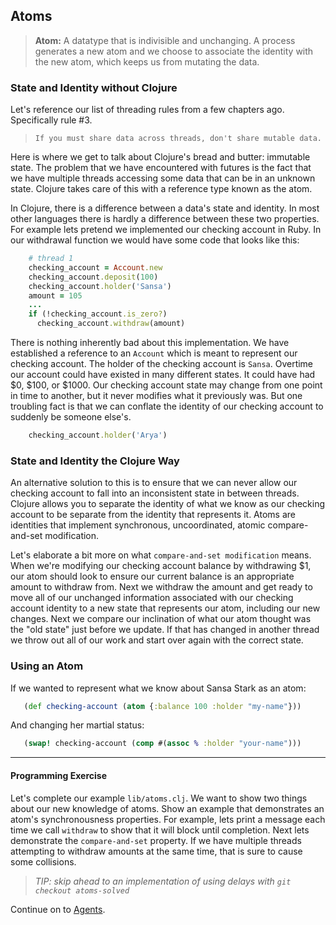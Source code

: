 ## Atoms

> **Atom:** A datatype that is indivisible and unchanging. A process generates a new atom and we choose to associate the identity with the new atom, which keeps us from mutating the data.

### State and Identity without Clojure

Let's reference our list of threading rules from a few chapters ago. Specifically rule #3.

> `If you must share data across threads, don't share mutable data.`

Here is where we get to talk about Clojure's bread and butter: immutable state. The problem that we have encountered with futures is the fact that we have multiple threads accessing some data that can be in an unknown state. Clojure takes care of this with a reference type known as the atom.

In Clojure, there is a difference between a data's state and identity. In most other languages there is hardly a difference between these two properties. For example lets pretend we implemented our checking account in Ruby. In our withdrawal function we would have some code that looks like this:

~~~ruby
    # thread 1
    checking_account = Account.new
    checking_account.deposit(100)
    checking_account.holder('Sansa')
    amount = 105
    ...
    if (!checking_account.is_zero?)
      checking_account.withdraw(amount)
~~~

There is nothing inherently bad about this implementation. We have established a reference to an `Account` which is meant to represent our checking account.  The holder of the checking account is `Sansa`. Overtime our account could have existed in many different states. It could have had $0, $100, or $1000.  Our checking account state may change from one point in time to another, but it never modifies what it previously was.  But one troubling fact is that we can conflate the identity of our checking account to suddenly be someone else's.

~~~ruby
    checking_account.holder('Arya')
~~~

### State and Identity the Clojure Way

An alternative solution to this is to ensure that we can never allow our checking account to fall into an inconsistent state in between threads. Clojure allows you to separate the identity of what we know as our checking account to be separate from the identity that represents it.  Atoms are identities that implement synchronous, uncoordinated, atomic compare-and-set modification.

Let's elaborate a bit more on what `compare-and-set modification` means.  When we're modifying our checking account balance by withdrawing $1, our atom should look to ensure our current balance is an appropriate amount to withdraw from. Next we withdraw the amount and get ready to move all of our unchanged information associated with our checking account identity to a new state that represents our atom, including our new changes.  Next we compare our inclination of what our atom thought was the "old state" just before we update. If that has changed in another thread we throw out all of our work and start over again with the correct state.

### Using an Atom

If we wanted to represent what we know about Sansa Stark as an atom:

~~~clojure
   (def checking-account (atom {:balance 100 :holder "my-name"}))
~~~

And changing her martial status:

~~~clojure
   (swap! checking-account (comp #(assoc % :holder "your-name")))
~~~

***

#### Programming Exercise

Let's complete our example `lib/atoms.clj`. We want to show two things about our new knowledge of atoms. Show an example that demonstrates an atom's synchronousness properties. For example, lets print a message each time we call `withdraw` to show that it will block until completion. Next lets demonstrate the `compare-and-set` property. If we have multiple threads attempting to withdraw amounts at the same time, that is sure to cause some collisions.

> _TIP: skip ahead to an implementation of using delays with `git checkout atoms-solved`_

Continue on to [Agents](Agents.md).
